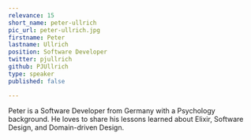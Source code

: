 ```yaml
---
relevance: 15
short_name: peter-ullrich
pic_url: peter-ullrich.jpg
firstname: Peter
lastname: Ullrich
position: Software Developer
twitter: pjullrich
github: PJUllrich
type: speaker
published: false

---
```

<p>Peter is a Software Developer from Germany with a Psychology background. He loves to share his lessons learned about Elixir, Software Design, and Domain-driven Design.
 </p>